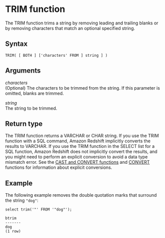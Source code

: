 # TRIM function<a name="r_TRIM"></a>

The TRIM function trims a string by removing leading and trailing blanks or by removing characters that match an optional specified string\. 

## Syntax<a name="r_TRIM-synopsis"></a>

```
TRIM( [ BOTH ] ['characters' FROM ] string ] )
```

## Arguments<a name="r_TRIM-arguments"></a>

 *characters*   
\(Optional\) The characters to be trimmed from the string\. If this parameter is omitted, blanks are trimmed\.

 *string*   
The string to be trimmed\. 

## Return type<a name="r_TRIM-return-type"></a>

The TRIM function returns a VARCHAR or CHAR string\. If you use the TRIM function with a SQL command, Amazon Redshift implicitly converts the results to VARCHAR\. If you use the TRIM function in the SELECT list for a SQL function, Amazon Redshift does not implicitly convert the results, and you might need to perform an explicit conversion to avoid a data type mismatch error\. See the [CAST and CONVERT functions](r_CAST_function.md) and [CONVERT](r_CAST_function.md#convert-function) functions for information about explicit conversions\.

## Example<a name="r_TRIM-example"></a>

The following example removes the double quotation marks that surround the string `"dog"`: 

```
select trim('"' FROM '"dog"');

btrim
-------
dog
(1 row)
```
